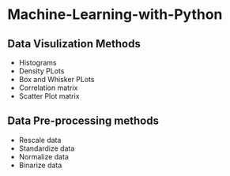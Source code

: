 # Machine-Learning-with-Python

## Data Visulization Methods
* Histograms
* Density PLots
* Box and Whisker PLots
* Correlation matrix
* Scatter Plot matrix

## Data Pre-processing methods
* Rescale data
* Standardize data
* Normalize data
* Binarize data
